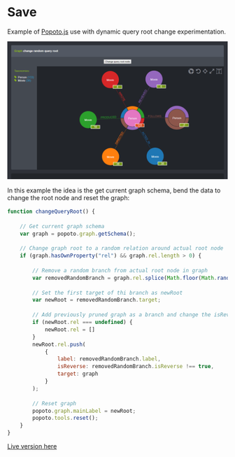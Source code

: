 # Save

Example of [Popoto.js](https://github.com/Nhogs/popoto) use with dynamic query root change experimentation.

[![Main screenshot](screen/main.png "Main screenshot")](index.html)

In this example the idea is the get current graph schema, bend the data to change the root node and reset the graph: 

```javascript
function changeQueryRoot() {

    // Get current graph schema
    var graph = popoto.graph.getSchema();

    // Change graph root to a random relation around actual root node
    if (graph.hasOwnProperty("rel") && graph.rel.length > 0) {

        // Remove a random branch from actual root node in graph
        var removedRandomBranch = graph.rel.splice(Math.floor(Math.random() * graph.rel.length), 1)[0];

        // Set the first target of thi branch as newRoot
        var newRoot = removedRandomBranch.target;

        // Add previously pruned graph as a branch and change the isReverse property if crossed in reverse order
        if (newRoot.rel === undefined) {
            newRoot.rel = []
        }
        newRoot.rel.push(
            {
                label: removedRandomBranch.label,
                isReverse: removedRandomBranch.isReverse !== true,
                target: graph
            }
        );

        // Reset graph
        popoto.graph.mainLabel = newRoot;
        popoto.tools.reset();
    }
}
```

[Live version here](https://nhogs.github.io/popoto-examples/change-query-root/index.html)
